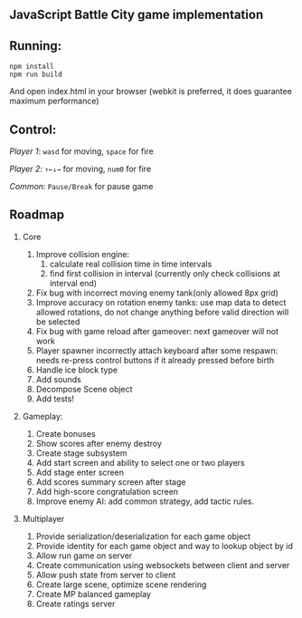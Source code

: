 JavaScript Battle City game implementation
------------------------------------------

Running:
-------

```
npm install
npm run build
```

And open index.html in your browser (webkit is preferred, it does guarantee maximum performance)

Control:
-------

*Player 1*: `wasd` for moving, `space` for fire

*Player 2*: `↑←↓→` for moving, `num0` for fire

*Common*: `Pause/Break` for pause game

Roadmap
-------

1. Core
    1. Improve collision engine: 
        1. calculate real collision time in time intervals 
        2. find first collision in interval (currently only check collisions at interval end)
    2. Fix bug with incorrect moving enemy tank(only allowed 8px grid)
    3. Improve accuracy on rotation enemy tanks: use map data to detect allowed rotations, do not change anything before valid direction will be selected 
    4. Fix bug with game reload after gameover: next gameover will not work
    5. Player spawner incorrectly attach keyboard after some respawn: needs re-press control buttons if it already pressed before birth
    6. Handle ice block type
    7. Add sounds
    8. Decompose Scene object
    9. Add tests!
    
2. Gameplay:
    1. Create bonuses
    2. Show scores after enemy destroy
    3. Create stage subsystem
    4. Add start screen and ability to select one or two players
    5. Add stage enter screen
    6. Add scores summary screen after stage
    7. Add high-score congratulation screen
    8. Improve enemy AI: add common strategy, add tactic rules.
    
3. Multiplayer
    1. Provide serialization/deserialization for each game object
    2. Provide identity for each game object and way to lookup object by id
    3. Allow run game on server
    4. Create communication using websockets between client and server
    5. Allow push state from server to client
    6. Create large scene, optimize scene rendering
    7. Create MP balanced gameplay
    8. Create ratings server
    